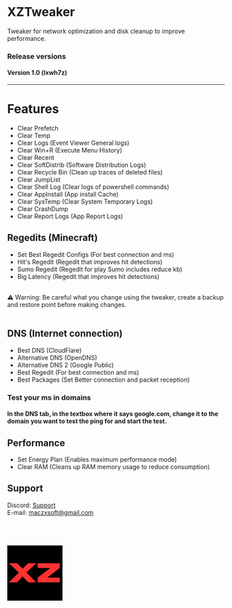 # XZTweaker
Tweaker for network optimization and disk cleanup to improve performance.

### Release versions
#### Version 1.0 (lxwh7z)
-----------------------------------------------

# Features

* Clear Prefetch
* Clear Temp
* Clear Logs (Event Viewer General logs)
* Clear Win+R (Execute Menu History)
* Clear Recent
* Clear SoftDistrib (Software Distribution Logs)
* Clear Recycle Bin (Clean up traces of deleted files)
* Clear JumpList
* Clear Shell Log (Clear logs of powershell commands)
* Clear AppInstall (App install Cache)
* Clear SysTemp (Clear System Temporary Logs)
* Clear CrashDump
* Clear Report Logs (App Report Logs)

## Regedits (Minecraft)
* Set Best Regedit Configs (For best connection and ms)
* Hit's Regedit (Regedit that improves hit detections)
* Sumo Regedit (Regedit for play Sumo includes reduce kb)
* Big Latency (Regedit that improves hit detections)
<br>
⚠ Warning: Be careful what you change using the tweaker, create a backup and restore point before making changes.
<br>
<br>

## DNS (Internet connection)
* Best DNS (CloudFlare)
* Alternative DNS (OpenDNS)
* Alternative DNS 2 (Google Public)
* Best Regedit (For best connection and ms)
* Best Packages (Set Better connection and packet reception)
### Test your ms in domains
#### In the DNS tab, in the textbox where it says google.com, change it to the domain you want to test the ping for and start the test.

## Performance
* Set Energy Plan (Enables maximum performance mode)
* Clear RAM (Cleans up RAM memory usage to reduce consumption)
  
## Support
Discord: [Support](https://discord.gg/ZkpFeA8T6a)
<br>
E-mail: maczxsoft@gmail.com
<br>
<br>
<br>
<br>
<br>
![](/XZ.png)
